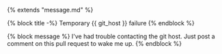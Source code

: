 {% extends "message.md" %}

{% block title -%}
Temporary {{ git_host }} failure
{% endblock %}

{% block message %}
I've had trouble contacting the git host. Just post a comment on this pull request to wake me up.
{% endblock %}

